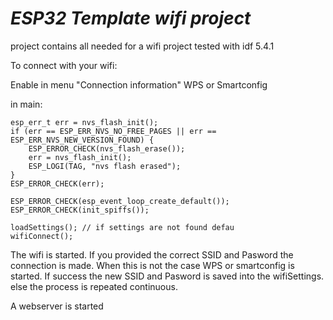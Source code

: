 # _ESP32 Template wifi project_

project contains all needed for a wifi project
tested with idf 5.4.1

To connect with your wifi:

Enable in menu "Connection information"  WPS or Smartconfig

in main:

	esp_err_t err = nvs_flash_init();
	if (err == ESP_ERR_NVS_NO_FREE_PAGES || err == ESP_ERR_NVS_NEW_VERSION_FOUND) {
		ESP_ERROR_CHECK(nvs_flash_erase());
		err = nvs_flash_init();
		ESP_LOGI(TAG, "nvs flash erased");
	}
	ESP_ERROR_CHECK(err);

	ESP_ERROR_CHECK(esp_event_loop_create_default());
	ESP_ERROR_CHECK(init_spiffs());
    
    loadSettings(); // if settings are not found defau
	wifiConnect();


The wifi is started. If you provided the correct SSID and Pasword the connection is made.
When this is not the case WPS or smartconfig is started. 
If success the new SSID and Pasword is saved into the wifiSettings.
else the process is repeated continuous. 

A webserver is started 



